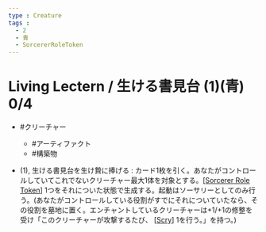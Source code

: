 ```yaml
---
type : Creature
tags : 
  - 2
  - 青
  - SorcererRoleToken
---
```

# Living Lectern / 生ける書見台 (1)(青) 0/4

* #クリーチャー
  * #アーティファクト
  * #構築物 

* (1), 生ける書見台を生け贄に捧げる : カード1枚を引く。あなたがコントロールしていてこれでないクリーチャー最大1体を対象とする。[[Sorcerer Role Token]] 1つをそれについた状態で生成する。起動はソーサリーとしてのみ行う。(あなたがコントロールしている役割がすでにそれについていたなら、その役割を墓地に置く。エンチャントしているクリーチャーは+1/+1の修整を受け「このクリーチャーが攻撃するたび、 [[Scry]] 1を行う。」を持つ。)


[//begin]: # "Autogenerated link references for markdown compatibility"
[Sorcerer Role Token]: <../Enchantments/Tokens/Sorcerer Role Token.md> "Sorcerer Role Token / 魔術師・役割・トークン"
[Scry]: ../../KeywordAbilities/Scry.md "Scry(N) / 占術(N)"
[//end]: # "Autogenerated link references"
